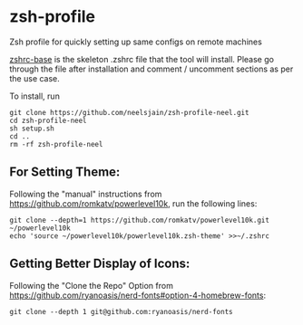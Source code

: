 # zsh-profile
Zsh profile for quickly setting up same configs on remote machines


[zshrc-base](zshrc-base) is the skeleton .zshrc file that the tool will install. Please go through the file after installation and comment / uncomment sections as per the use case.

To install, run
```
git clone https://github.com/neelsjain/zsh-profile-neel.git
cd zsh-profile-neel
sh setup.sh
cd ..
rm -rf zsh-profile-neel
```

## For Setting Theme:
Following the "manual" instructions from https://github.com/romkatv/powerlevel10k, run the following lines:

```
git clone --depth=1 https://github.com/romkatv/powerlevel10k.git ~/powerlevel10k
echo 'source ~/powerlevel10k/powerlevel10k.zsh-theme' >>~/.zshrc
```

## Getting Better Display of Icons:
Following the "Clone the Repo" Option from https://github.com/ryanoasis/nerd-fonts#option-4-homebrew-fonts:
```
git clone --depth 1 git@github.com:ryanoasis/nerd-fonts
```
